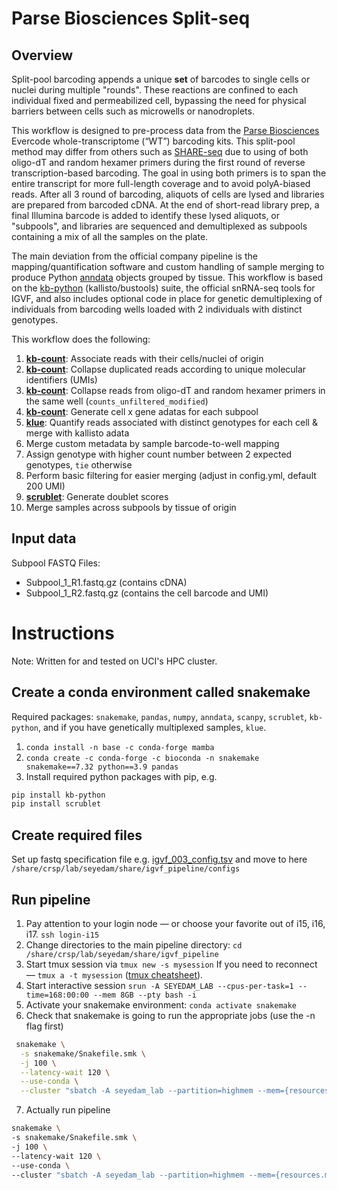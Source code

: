 # Parse Biosciences Split-seq
## Overview
Split-pool barcoding appends a unique **set** of barcodes to single cells or nuclei during multiple "rounds". These reactions are confined to each individual fixed and permeabilized cell, bypassing the need for physical barriers between cells such as microwells or nanodroplets.

This workflow is designed to pre-process data from the [Parse Biosciences](https://www.parsebiosciences.com/) Evercode whole-transcriptome (“WT”) barcoding kits. This split-pool method may differ from others such as [SHARE-seq](https://www.sciencedirect.com/science/article/pii/S0092867420312538?via%3Dihub) due to using of both oligo-dT and random hexamer primers during the first round of reverse transcription-based barcoding. The goal in using both primers is to span the entire transcript for more full-length coverage and to avoid polyA-biased reads. After all 3 round of barcoding, aliquots of cells are lysed and libraries are prepared from barcoded cDNA. At the end of short-read library prep, a final Illumina barcode is added to identify these lysed aliquots, or "subpools", and libraries are sequenced and demultiplexed as subpools containing a mix of all the samples on the plate.

The main deviation from the official company pipeline is the mapping/quantification software and custom handling of sample merging to produce Python [anndata](https://anndata.readthedocs.io/en/latest/) objects grouped by tissue. This workflow is based on the [kb-python](https://www.kallistobus.tools/kb_usage/kb_count/) (kallisto/bustools) suite, the official snRNA-seq tools for IGVF, and also includes optional code in place for genetic demultiplexing of individuals from barcoding wells loaded with 2 individuals with distinct genotypes.

This workflow does the following:

1. **[kb-count](https://github.com/pachterlab/kb_python)**: Associate reads with their cells/nuclei of origin
2. **[kb-count](https://github.com/pachterlab/kb_python)**: Collapse duplicated reads according to unique molecular identifiers (UMIs)
3. **[kb-count](https://github.com/pachterlab/kb_python)**: Collapse reads from oligo-dT and random hexamer primers in the same well (`counts_unfiltered_modified`)
4. **[kb-count](https://github.com/pachterlab/kb_python)**: Generate cell x gene adatas for each subpool
5. **[klue](https://github.com/Yenaled/klue)**: Quantify reads associated with distinct genotypes for each cell & merge with kallisto adata
6. Merge custom metadata by sample barcode-to-well mapping
7. Assign genotype with higher count number between 2 expected genotypes, `tie` otherwise 
8. Perform basic filtering for easier merging (adjust in config.yml, default 200 UMI)
9. **[scrublet](https://github.com/swolock/scrublet)**: Generate doublet scores 
10. Merge samples across subpools by tissue of origin

## Input data
Subpool FASTQ Files:
- Subpool_1_R1.fastq.gz (contains cDNA)
- Subpool_1_R2.fastq.gz (contains the cell barcode and UMI)

# Instructions
Note: Written for and tested on UCI's HPC cluster. 

## Create a conda environment called snakemake
Required packages: `snakemake`, `pandas`, `numpy`, `anndata`, `scanpy`, `scrublet`, `kb-python`, and if you have genetically multiplexed samples, `klue`.
1. `conda install -n base -c conda-forge mamba`
2. `conda create -c conda-forge -c bioconda -n snakemake snakemake==7.32 python==3.9 pandas` 
3. Install required python packages with pip, e.g.
```bash
pip install kb-python
pip install scrublet
 ```

## Create required files
Set up fastq specification file e.g. [igvf_003_config.tsv](https://github.com/fairliereese/parse_pipeline/blob/main/configs/igvf_003_config.tsv) and move to here `/share/crsp/lab/seyedam/share/igvf_pipeline/configs`

## Run pipeline
1. Pay attention to your login node — or choose your favorite out of i15, i16, i17. `ssh login-i15`
2. Change directories to the main pipeline directory: `cd /share/crsp/lab/seyedam/share/igvf_pipeline`
3. Start tmux session via `tmux new -s mysession`  If you need to reconnect — `tmux a -t mysession` ([tmux cheatsheet](https://tmuxcheatsheet.com/)).
4. Start interactive session `srun -A SEYEDAM_LAB --cpus-per-task=1 --time=168:00:00 --mem 8GB --pty bash -i`
5. Activate your snakemake environment: `conda activate snakemake`
6. Check that snakemake is going to run the appropriate jobs (use the -n flag first)
   
```bash
 snakemake \
  -s snakemake/Snakefile.smk \
  -j 100 \
  --latency-wait 120 \
  --use-conda \
  --cluster "sbatch -A seyedam_lab --partition=highmem --mem={resources.mem_gb}GB -c {resources.threads} --time=72:00:00" -n
 ```
7. Actually run pipeline
```bash
snakemake \
-s snakemake/Snakefile.smk \
-j 100 \
--latency-wait 120 \
--use-conda \
--cluster "sbatch -A seyedam_lab --partition=highmem --mem={resources.mem_gb}GB -c {resources.threads} --time=72:00:00"
 ```
